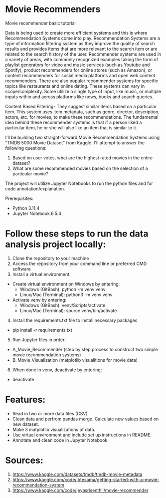 # Movie Recommenders #
Movie recommender basic tutorial 

Data is being used to create more efficient systems and this is where Recommendation Systems come into play. Recommendation Systems are a type of information filtering system as they improve the quality of search results and provides items that are more relevant to the search item or are related to the search history of the user. Recommender systems are used in a variety of areas, with commonly recognized examples taking the form of playlist generators for video and music services (such as Youtube and Spotify), product recommenders for online stores (such as Amazon), or content recommenders for social media platforms and open web content recommenders. There are also popular recommender systems for specific topics like restaurants and online dating. These systems can vary in scope/complexity. Some utilize a single type of input, like music, or multiple inputs within and across platforms like news, books and search queries.

Content Based Filtering- They suggest similar items based on a particular item. This system uses item metadata, such as genre, director, description, actors, etc. for movies, to make these recommendations. The fundamental idea behind these recommender systems is that if a person liked a particular item, he or she will also like an item that is similar to it.


I'll be building two straight-forward Movie Recommendation Systems using "TMDB 5000 Movie Dataset" from Kaggle. I'll attempt to answer the following questions:
1. Based on user votes, what are the highest rated movies in the entire dataset? 
2. What are some recommended movies based on the selection of a particular movie?

The project will utilize Jupyter Notebooks to run the python files and for code annotation/explanation.

Prerequisites:
- Python 3.11.4
- Jupyter Notebook 6.5.4

# Follow these steps to run the data analysis project locally:

1. Clone the repository to your machine
2. Access the repository from your command line or preferred CMD software
3. Install a virtual environment.
- Create virtual environment on Windows by entering: 
  - Windows (GitBash): python -m venv venv 
  - Linux/Mac (Terminal): python3 -m venv venv
- Activate venv by entering: 
  - Windows (GitBash): venv/Scripts/activate 
  - Linux/Mac (Terminal): source venv/bin/activate
4. Install the requirements.txt file to install necessary packages 
- pip install -r requirements.txt 
5. Run Jupyter files in order:
- A_Movie_Recommender (step by step process to construct two simple movie recommendation systems)
- B_Movie_Visualization (matplotlib visualitions for movie data)
6. When done in venv, deactivate by entering: 
- deactivate 

# Features: #
- Read in two or more data files (CSV)
- Clean data and perfrom pandas merge. Calculate new values based on new dataset.
- Make 3 matplotlib visualizations of data.
- Use virtual environment and include set up instructions in README.
- Annotate and clean code in Jupyter Notebook.

# Sources: #
1. https://www.kaggle.com/datasets/tmdb/tmdb-movie-metadata
2. https://www.kaggle.com/code/ibtesama/getting-started-with-a-movie-recommendation-system
3. https://www.kaggle.com/code/jeyasrisenthil/movie-recommender